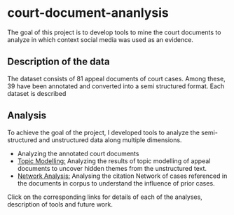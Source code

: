 # court-document-ananlysis

The goal of this project is to develop tools to mine the court documents to analyze in which context social media was used as an evidence. 

## Description of the data
The dataset consists of 81 appeal documents of court cases. Among these, 39 have been annotated and converted into a semi structured format. Each dataset is described 
## Analysis

To achieve the goal of the project, I developed tools to analyze the semi-structured and unstructured data along multiple dimensions. 

* Analyzing the annotated court documents
* [Topic Modelling:](https://github.com/rakshita95/court-document-ananlysis/blob/master/Topic%20Modelling.md) Analyzing the results of topic modelling of appeal documents to uncover hidden themes from the unstructured text.
* [Network Analysis:](https://github.com/rakshita95/court-document-ananlysis/blob/master/Network%20Analysis.md) Analysing the citation Network of cases referenced in the documents in corpus to understand the influence of prior cases.

Click on the corresponding links for details of each of the analyses, description of tools and future work.



